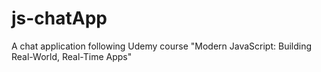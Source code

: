 # js-chatApp
A chat application following Udemy course "Modern JavaScript: Building Real-World, Real-Time Apps"

